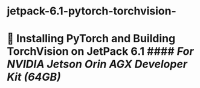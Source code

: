 # jetpack-6.1-pytorch-torchvision-
# 🚀 **Installing PyTorch and Building TorchVision on JetPack 6.1**   #### *For NVIDIA Jetson Orin AGX Developer Kit (64GB)*  
